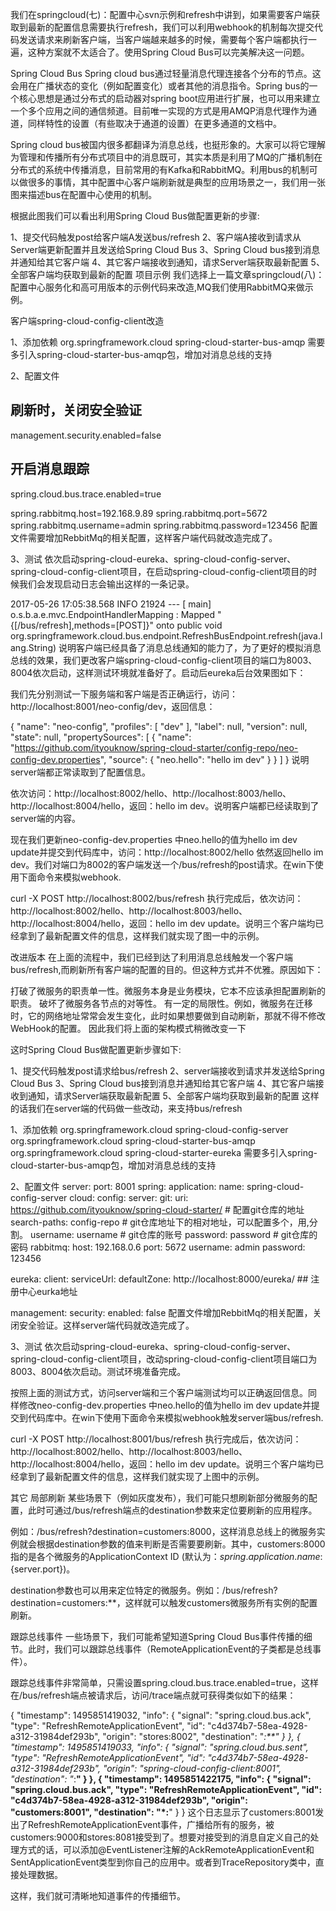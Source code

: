 我们在springcloud(七)：配置中心svn示例和refresh中讲到，如果需要客户端获取到最新的配置信息需要执行refresh，我们可以利用webhook的机制每次提交代码发送请求来刷新客户端，当客户端越来越多的时候，需要每个客户端都执行一遍，这种方案就不太适合了。使用Spring Cloud Bus可以完美解决这一问题。

Spring Cloud Bus
Spring cloud bus通过轻量消息代理连接各个分布的节点。这会用在广播状态的变化（例如配置变化）或者其他的消息指令。Spring bus的一个核心思想是通过分布式的启动器对spring boot应用进行扩展，也可以用来建立一个多个应用之间的通信频道。目前唯一实现的方式是用AMQP消息代理作为通道，同样特性的设置（有些取决于通道的设置）在更多通道的文档中。

Spring cloud bus被国内很多都翻译为消息总线，也挺形象的。大家可以将它理解为管理和传播所有分布式项目中的消息既可，其实本质是利用了MQ的广播机制在分布式的系统中传播消息，目前常用的有Kafka和RabbitMQ。利用bus的机制可以做很多的事情，其中配置中心客户端刷新就是典型的应用场景之一，我们用一张图来描述bus在配置中心使用的机制。



根据此图我们可以看出利用Spring Cloud Bus做配置更新的步骤:

1、提交代码触发post给客户端A发送bus/refresh
2、客户端A接收到请求从Server端更新配置并且发送给Spring Cloud Bus
3、Spring Cloud bus接到消息并通知给其它客户端
4、其它客户端接收到通知，请求Server端获取最新配置
5、全部客户端均获取到最新的配置
项目示例
我们选择上一篇文章springcloud(八)：配置中心服务化和高可用版本的示例代码来改造,MQ我们使用RabbitMQ来做示例。

客户端spring-cloud-config-client改造

1、添加依赖
<dependency>
    <groupId>org.springframework.cloud</groupId>
    <artifactId>spring-cloud-starter-bus-amqp</artifactId>
</dependency>
需要多引入spring-cloud-starter-bus-amqp包，增加对消息总线的支持

2、配置文件
## 刷新时，关闭安全验证
management.security.enabled=false
## 开启消息跟踪
spring.cloud.bus.trace.enabled=true

spring.rabbitmq.host=192.168.9.89
spring.rabbitmq.port=5672
spring.rabbitmq.username=admin
spring.rabbitmq.password=123456
配置文件需要增加RebbitMq的相关配置，这样客户端代码就改造完成了。

3、测试
依次启动spring-cloud-eureka、spring-cloud-config-server、spring-cloud-config-client项目，在启动spring-cloud-config-client项目的时候我们会发现启动日志会输出这样的一条记录。

2017-05-26 17:05:38.568  INFO 21924 --- [           main] o.s.b.a.e.mvc.EndpointHandlerMapping     : Mapped "{[/bus/refresh],methods=[POST]}" onto public void org.springframework.cloud.bus.endpoint.RefreshBusEndpoint.refresh(java.lang.String)
说明客户端已经具备了消息总线通知的能力了，为了更好的模拟消息总线的效果，我们更改客户端spring-cloud-config-client项目的端口为8003、8004依次启动，这样测试环境就准备好了。启动后eureka后台效果图如下：



我们先分别测试一下服务端和客户端是否正确运行，访问：http://localhost:8001/neo-config/dev，返回信息：

{
    "name": "neo-config", 
    "profiles": [
        "dev"
    ], 
    "label": null, 
    "version": null, 
    "state": null, 
    "propertySources": [
        {
            "name": "https://github.com/ityouknow/spring-cloud-starter/config-repo/neo-config-dev.properties", 
            "source": {
                "neo.hello": "hello im dev"
            }
        }
    ]
}
说明server端都正常读取到了配置信息。

依次访问：http://localhost:8002/hello、http://localhost:8003/hello、http://localhost:8004/hello，返回：hello im dev。说明客户端都已经读取到了server端的内容。

现在我们更新neo-config-dev.properties 中neo.hello的值为hello im dev update并提交到代码库中，访问：http://localhost:8002/hello 依然返回hello im dev。我们对端口为8002的客户端发送一个/bus/refresh的post请求。在win下使用下面命令来模拟webhook.

curl -X POST http://localhost:8002/bus/refresh
执行完成后，依次访问：http://localhost:8002/hello、http://localhost:8003/hello、http://localhost:8004/hello，返回：hello im dev update。说明三个客户端均已经拿到了最新配置文件的信息，这样我们就实现了图一中的示例。

改进版本
在上面的流程中，我们已经到达了利用消息总线触发一个客户端bus/refresh,而刷新所有客户端的配置的目的。但这种方式并不优雅。原因如下：

打破了微服务的职责单一性。微服务本身是业务模块，它本不应该承担配置刷新的职责。
破坏了微服务各节点的对等性。
有一定的局限性。例如，微服务在迁移时，它的网络地址常常会发生变化，此时如果想要做到自动刷新，那就不得不修改WebHook的配置。
因此我们将上面的架构模式稍微改变一下



这时Spring Cloud Bus做配置更新步骤如下:

1、提交代码触发post请求给bus/refresh
2、server端接收到请求并发送给Spring Cloud Bus
3、Spring Cloud bus接到消息并通知给其它客户端
4、其它客户端接收到通知，请求Server端获取最新配置
5、全部客户端均获取到最新的配置
这样的话我们在server端的代码做一些改动，来支持bus/refresh

1、添加依赖
<dependencies>
	<dependency>
		<groupId>org.springframework.cloud</groupId>
		<artifactId>spring-cloud-config-server</artifactId>
	</dependency>
	<dependency>
		<groupId>org.springframework.cloud</groupId>
		<artifactId>spring-cloud-starter-bus-amqp</artifactId>
	</dependency>
	<dependency>
		<groupId>org.springframework.cloud</groupId>
		<artifactId>spring-cloud-starter-eureka</artifactId>
	</dependency>
</dependencies>
需要多引入spring-cloud-starter-bus-amqp包，增加对消息总线的支持

2、配置文件
server:
  port: 8001
spring:
  application:
    name: spring-cloud-config-server
  cloud:
    config:
      server:
        git:
          uri: https://github.com/ityouknow/spring-cloud-starter/     # 配置git仓库的地址
          search-paths: config-repo                             # git仓库地址下的相对地址，可以配置多个，用,分割。
          username: username                                        # git仓库的账号
          password: password                                    # git仓库的密码
  rabbitmq:
    host: 192.168.0.6
    port: 5672
    username: admin
    password: 123456

eureka:
  client:
    serviceUrl:
      defaultZone: http://localhost:8000/eureka/   ## 注册中心eurka地址


management:
  security:
     enabled: false
配置文件增加RebbitMq的相关配置，关闭安全验证。这样server端代码就改造完成了。

3、测试
依次启动spring-cloud-eureka、spring-cloud-config-server、spring-cloud-config-client项目，改动spring-cloud-config-client项目端口为8003、8004依次启动。测试环境准备完成。

按照上面的测试方式，访问server端和三个客户端测试均可以正确返回信息。同样修改neo-config-dev.properties 中neo.hello的值为hello im dev update并提交到代码库中。在win下使用下面命令来模拟webhook触发server端bus/refresh.

curl -X POST http://localhost:8001/bus/refresh
执行完成后，依次访问：http://localhost:8002/hello、http://localhost:8003/hello、http://localhost:8004/hello，返回：hello im dev update。说明三个客户端均已经拿到了最新配置文件的信息，这样我们就实现了上图中的示例。

其它
局部刷新
某些场景下（例如灰度发布），我们可能只想刷新部分微服务的配置，此时可通过/bus/refresh端点的destination参数来定位要刷新的应用程序。

例如：/bus/refresh?destination=customers:8000，这样消息总线上的微服务实例就会根据destination参数的值来判断是否需要要刷新。其中，customers:8000指的是各个微服务的ApplicationContext ID
(默认为：${spring.application.name}:${server.port})。

destination参数也可以用来定位特定的微服务。例如：/bus/refresh?destination=customers:**，这样就可以触发customers微服务所有实例的配置刷新。

跟踪总线事件
一些场景下，我们可能希望知道Spring Cloud Bus事件传播的细节。此时，我们可以跟踪总线事件（RemoteApplicationEvent的子类都是总线事件）。

跟踪总线事件非常简单，只需设置spring.cloud.bus.trace.enabled=true，这样在/bus/refresh端点被请求后，访问/trace端点就可获得类似如下的结果：

{
  "timestamp": 1495851419032,
  "info": {
    "signal": "spring.cloud.bus.ack",
    "type": "RefreshRemoteApplicationEvent",
    "id": "c4d374b7-58ea-4928-a312-31984def293b",
    "origin": "stores:8002",
    "destination": "*:**"
  }
  },
  {
  "timestamp": 1495851419033,
  "info": {
    "signal": "spring.cloud.bus.sent",
    "type": "RefreshRemoteApplicationEvent",
    "id": "c4d374b7-58ea-4928-a312-31984def293b",
    "origin": "spring-cloud-config-client:8001",
    "destination": "*:**"
  }
  },
  {
  "timestamp": 1495851422175,
  "info": {
    "signal": "spring.cloud.bus.ack",
    "type": "RefreshRemoteApplicationEvent",
    "id": "c4d374b7-58ea-4928-a312-31984def293b",
    "origin": "customers:8001",
    "destination": "*:**"
  }
}
这个日志显示了customers:8001发出了RefreshRemoteApplicationEvent事件，广播给所有的服务，被customers:9000和stores:8081接受到了。想要对接受到的消息自定义自己的处理方式的话，可以添加@EventListener注解的AckRemoteApplicationEvent和SentApplicationEvent类型到你自己的应用中。或者到TraceRepository类中，直接处理数据。

这样，我们就可清晰地知道事件的传播细节。
